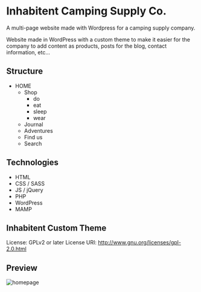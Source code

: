 # Inhabitent Camping Supply Co.

A multi-page website made with Wordpress for a camping supply company.

Website made in WordPress with a custom theme to make it easier for the company to add content as products, posts for the blog, contact information, etc...

## Structure

- HOME
    - Shop
        - do
        - eat
        - sleep
        - wear
    - Journal
    - Adventures
    - Find us
    - Search

## Technologies

- HTML
- CSS / SASS
- JS / jQuery
- PHP 
- WordPress
- MAMP 

## Inhabitent Custom Theme 

License: GPLv2 or later License URI: http://www.gnu.org/licenses/gpl-2.0.html

## Preview

![homepage](https://user-images.githubusercontent.com/43254350/52584427-e9d09600-2de6-11e9-8afa-750c7df203f6.jpg)





